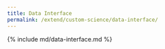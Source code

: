 ```yaml
---
title: Data Interface
permalink: /extend/custom-science/data-interface/
---
```


{% include md/data-interface.md %}
